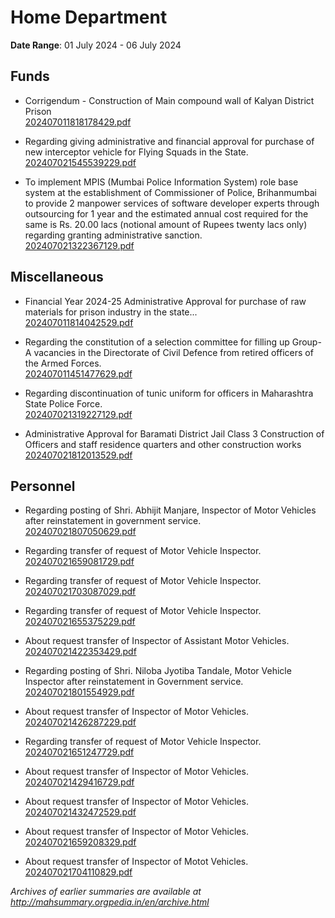 # Home Department

**Date Range**: 01 July 2024 - 06 July 2024


## Funds
- Corrigendum - Construction of Main compound wall of Kalyan District Prison\
  [202407011818178429.pdf](https://gr.maharashtra.gov.in/Site/Upload/Government%20Resolutions/English/202407011818178429.pdf)

- Regarding giving administrative and financial approval for purchase of new interceptor vehicle for Flying Squads in the State.\
  [202407021545539229.pdf](https://gr.maharashtra.gov.in/Site/Upload/Government%20Resolutions/English/202407021545539229.pdf)

- To implement MPIS (Mumbai Police Information System) role base system at the establishment of Commissioner of Police, Brihanmumbai to provide 2 manpower services of software developer experts through outsourcing for 1 year and the estimated annual cost required for the same is Rs. 20.00 lacs (notional amount of Rupees twenty lacs only) regarding granting administrative sanction.\
  [202407021322367129.pdf](https://gr.maharashtra.gov.in/Site/Upload/Government%20Resolutions/English/202407021322367129.pdf)

## Miscellaneous
- Financial Year 2024-25 Administrative Approval for purchase of  raw materials for prison industry in the state...\
  [202407011814042529.pdf](https://gr.maharashtra.gov.in/Site/Upload/Government%20Resolutions/English/202407011814042529.pdf)

- Regarding the constitution of a selection committee for filling up Group-A vacancies in the Directorate of Civil Defence from retired officers of the Armed Forces.\
  [202407011451477629.pdf](https://gr.maharashtra.gov.in/Site/Upload/Government%20Resolutions/English/202407011451477629.pdf)

- Regarding discontinuation of tunic uniform for officers in Maharashtra State Police Force.\
  [202407021319227129.pdf](https://gr.maharashtra.gov.in/Site/Upload/Government%20Resolutions/English/202407021319227129....pdf)

- Administrative Approval for Baramati District Jail Class 3 Construction of Officers and staff residence quarters and other construction works\
  [202407021812013529.pdf](https://gr.maharashtra.gov.in/Site/Upload/Government%20Resolutions/English/202407021812013529.pdf)

## Personnel
- Regarding posting of Shri. Abhijit Manjare, Inspector of Motor Vehicles after reinstatement in government service.\
  [202407021807050629.pdf](https://gr.maharashtra.gov.in/Site/Upload/Government%20Resolutions/English/202407021807050629.pdf)

- Regarding transfer of request of Motor Vehicle Inspector.\
  [202407021659081729.pdf](https://gr.maharashtra.gov.in/Site/Upload/Government%20Resolutions/English/202407021659081729.pdf)

- Regarding transfer of request of Motor Vehicle Inspector.\
  [202407021703087029.pdf](https://gr.maharashtra.gov.in/Site/Upload/Government%20Resolutions/English/202407021703087029.pdf)

- Regarding transfer of request of Motor Vehicle Inspector.\
  [202407021655375229.pdf](https://gr.maharashtra.gov.in/Site/Upload/Government%20Resolutions/English/202407021655375229.pdf)

- About request transfer of Inspector of Assistant Motor Vehicles.\
  [202407021422353429.pdf](https://gr.maharashtra.gov.in/Site/Upload/Government%20Resolutions/English/202407021422353429.pdf)

- Regarding posting of Shri. Niloba Jyotiba Tandale, Motor Vehicle Inspector after reinstatement in Government service.\
  [202407021801554929.pdf](https://gr.maharashtra.gov.in/Site/Upload/Government%20Resolutions/English/202407021801554929.pdf)

- About request transfer of  Inspector of Motor Vehicles.\
  [202407021426287229.pdf](https://gr.maharashtra.gov.in/Site/Upload/Government%20Resolutions/English/202407021426287229.pdf)

- Regarding transfer of request of Motor Vehicle Inspector.\
  [202407021651247729.pdf](https://gr.maharashtra.gov.in/Site/Upload/Government%20Resolutions/English/202407021651247729.pdf)

- About request transfer of  Inspector of Motor Vehicles.\
  [202407021429416729.pdf](https://gr.maharashtra.gov.in/Site/Upload/Government%20Resolutions/English/202407021429416729.pdf)

- About request transfer of  Inspector of Motor Vehicles.\
  [202407021432472529.pdf](https://gr.maharashtra.gov.in/Site/Upload/Government%20Resolutions/English/202407021432472529.pdf)

- About request transfer of  Inspector of Motor Vehicles.\
  [202407021659208329.pdf](https://gr.maharashtra.gov.in/Site/Upload/Government%20Resolutions/English/202407021659208329.pdf)

- About request transfer of Inspector of Motot Vehicles.\
  [202407021704110829.pdf](https://gr.maharashtra.gov.in/Site/Upload/Government%20Resolutions/English/202407021704110829.pdf)


*Archives of earlier summaries are available at http://mahsummary.orgpedia.in/en/archive.html*